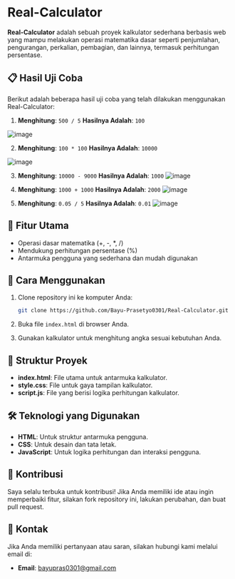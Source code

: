 # Real-Calculator

**Real-Calculator** adalah sebuah proyek kalkulator sederhana berbasis web yang mampu melakukan operasi matematika dasar seperti penjumlahan, pengurangan, perkalian, pembagian, dan lainnya, termasuk perhitungan persentase.

## 📋 Hasil Uji Coba
Berikut adalah beberapa hasil uji coba yang telah dilakukan menggunakan Real-Calculator:

1. **Menghitung**: `500 / 5`      **Hasilnya Adalah**: `100`
   
  ![image](https://github.com/user-attachments/assets/b550d096-0e3f-4b69-9272-a95d56bc19c9)

2. **Menghitung**: `100 * 100`    **Hasilnya Adalah**: `10000`
   
  ![image](https://github.com/user-attachments/assets/89b8c996-cc82-4306-8beb-7af63e772767)

3. **Menghitung**: `10000 - 9000` **Hasilnya Adalah**: `1000`
   ![image](https://github.com/user-attachments/assets/aec9f760-9b34-4487-8553-429c5b1a482d)

4. **Menghitung**: `1000 + 1000` **Hasilnya Adalah**: `2000`
   ![image](https://github.com/user-attachments/assets/afcbb2cc-39d1-4086-baa1-2407939bc311)

5. **Menghitung**: `0.05 / 5`    **Hasilnya Adalah**: `0.01`
   ![image](https://github.com/user-attachments/assets/14eefecb-e70f-4c17-9b46-765e6dc9e66a)

## 🎯 Fitur Utama
- Operasi dasar matematika (+, -, *, /)
- Mendukung perhitungan persentase (%)
- Antarmuka pengguna yang sederhana dan mudah digunakan

## 🚀 Cara Menggunakan
1. Clone repository ini ke komputer Anda:
   ```bash
   git clone https://github.com/Bayu-Prasetyo0301/Real-Calculator.git
   ```
2. Buka file `index.html` di browser Anda.
   
3. Gunakan kalkulator untuk menghitung angka sesuai kebutuhan Anda.

## 📂 Struktur Proyek
- **index.html**: File utama untuk antarmuka kalkulator.
- **style.css**: File untuk gaya tampilan kalkulator.
- **script.js**: File yang berisi logika perhitungan kalkulator.

## 🛠️ Teknologi yang Digunakan
- **HTML**: Untuk struktur antarmuka pengguna.
- **CSS**: Untuk desain dan tata letak.
- **JavaScript**: Untuk logika perhitungan dan interaksi pengguna.

## 🤝 Kontribusi
Saya selalu terbuka untuk kontribusi! Jika Anda memiliki ide atau ingin memperbaiki fitur, silakan fork repository ini, lakukan perubahan, dan buat pull request.

## 📧 Kontak
Jika Anda memiliki pertanyaan atau saran, silakan hubungi kami melalui email di:
- **Email**: bayupras0301@gmail.com
